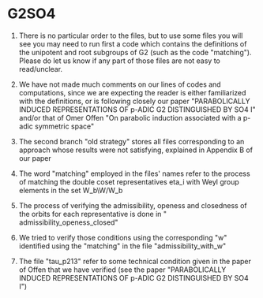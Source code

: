 # G2SO4
1) There is no particular order to the files, but to use some files you will see you may need to run first a code which contains the definitions of the unipotent and root subgroups of G2 (such as the code "matching"). Please do let us know if any part of those files are not easy to read/unclear. 
 
2) We have not made much comments on our lines of codes and computations, since we are expecting the reader is either familiarized with the definitions, or is following closely our paper "PARABOLICALLY INDUCED REPRESENTATIONS OF p-ADIC G2 DISTINGUISHED BY SO4 I" and/or that of Omer Offen "On parabolic induction associated with a p-adic symmetric space"

3) The second branch "old strategy" stores all files corresponding to an approach whose results were not satisfying, explained in Appendix B of our paper

4) The word "matching" employed in the files' names refer to the process of matching the double coset representatives eta_i with Weyl group elements in the set W_b\W/W_b
5) The process of verifying the admissibility, openess and closedness of the orbits for each representative is done in "
admissibility_openess_closed"
6) We tried to verify those conditions using the corresponding "w" identified using the "matching" in the file "admissibility_with_w"
7) The file "tau_p213" refer to some technical condition given in the paper of Offen that we have verified (see the paper "PARABOLICALLY INDUCED REPRESENTATIONS OF p-ADIC G2 DISTINGUISHED BY SO4 I")

